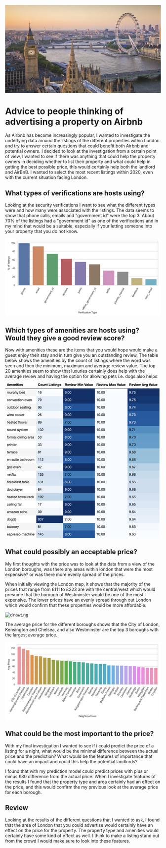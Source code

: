 <kbd> <img src="reports/figures/London.jpg" alt="drawing"/> </kbd>

# **Advice to people thinking of advertising a property on Airbnb**
As Airbnb has become increasingly popular, I wanted to investigate the underlying data around the listings of the different properties within London and try to answer certain questions that could benefit both Airbnb and potential owners. I decided to look at the investigation from a certain point of view, I wanted to see if there was anything that could help the property owners in deciding whether to list their property and what could help in getting the best possible price, this would certainly help both the landlord and AirBnB. I wanted to select the most recent listings within 2020, even with the current situation facing London.


## **What types of verifications are hosts using?**
Looking at the security verifications I want to see what the different types were and how many were associated with the listings. The data seems to show that phone calls, emails and "government id" were the top 3. About 70% of the listings had a "government id" as one of the verifications and in my mind that would be a suitable, especially if your letting someone into your property that you do not know.

<kbd> <img src="reports/figures/Verification_type_price_histogram_plots.png" alt="drawing"/> </kbd>

## **Which types of amenities are hosts using? Would they give a good review score?**
Now with amenities these are the items that you would hope would make a guest enjoy their stay and in turn give you an outstanding review. The table below shows the amenities by the count of listings where the word was seen and then the minimum, maximum and average review value. The top 20 amenities seem to show that luxuries certainly does help with the average review and having the option for allowing pets i.e. dogs also helps.

<kbd> <img src="reports/figures/top_amenities.png" alt="drawing" height = 500 width="500"/> </kbd>

## **What could possibly an acceptable price?**
My first thoughts with the price was to look at the data from a view of the London boroughs, was there any areas within london that were the most expensive? or was there more evenly spread of the prices.

When initially viewing the London map, it shows that the majority of the prices that range from £111 to £223 are with the central/west which would presume that the borough of Westminster would be one of the most expensive. The lower prices have an evenly spread through out London which would confirm that these properties would be more affordable.   

<kbd> <img src="reports/figures/availability_365_prices_scatterplot.png" alt="drawing"/> </kbd>

The average price for the different boroughs shows that the City of London, Kensington and Chelsea, and also Westminster are the top 3 boroughs with the largest average price.

<kbd> <img src="reports/figures/Neighbourhood_av_price_histogram_plots.png" alt="drawing"/> </kbd>


## **What could be the most important to the price?**
With my final investigation I wanted to see if i could predict the price of a listing for a night, what would be the minimal difference between the actual price and the prediction? What would be the features of importance that could have an impact and could this help the potential landlords?

I found that with my prediction model could predict prices with plus or minus £30 difference from the actual price. When I investigate features of the results I found that the property type and area certainly had an effect on the price, and this would confirm the my previous look at the average price for each borough.

## **Review**
Looking at the results of the different questions that I wanted to ask, I found that the area of London that you could advertise would certainly have an effect on the price for the property. The property type and amenities would certainly have some kind of effect as well. I think to make a listing stand out from the crowd I would make sure to look into these features.
